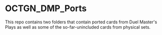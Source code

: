 # OCTGN_DMP_Ports
This repo contains two folders that contain ported cards from Duel Master's Plays as well as some of the so-far-unincluded cards from physical sets. 

